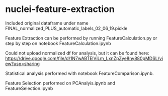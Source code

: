 # nuclei-feature-extraction


Included original dataframe under name FINAL_normalized_PLUS_automatic_labels_02_06_19.pickle

Feature Extraction can be performed by running FeatureCalculation.py or step by step on notebook FeatureCalculation.ipynb

Could not upload normalized df for analysis, but it can be found here: https://drive.google.com/file/d/1N7wABTElViLm_LxnZpZye8ny880pMDSL/view?usp=sharing

Statistical analysis performed with notebook FeatureComparison.ipynb.

Feature Selection performed on PCAnalyis.ipynb and FeatureSelection.ipynb
